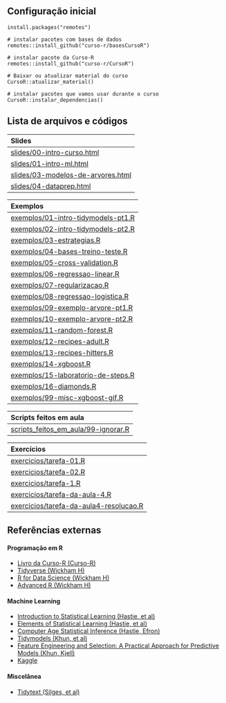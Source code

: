 
<!-- README.md is generated from README.Rmd. Please edit that file -->

## Configuração inicial

    install.packages("remotes")
    
    # instalar pacotes com bases de dados
    remotes::install_github("curso-r/basesCursoR")
    
    # instalar pacote da Curso-R
    remotes::install_github("curso-r/CursoR")
    
    # Baixar ou atualizar material do curso
    CursoR::atualizar_material()
    
    # instalar pacotes que vamos usar durante o curso
    CursoR::instalar_dependencias()

## Lista de arquivos e códigos

| Slides                                                                                                                      |
| :-------------------------------------------------------------------------------------------------------------------------- |
| <a href='https://curso-r.github.io/intro-ml-mestre/slides/00-intro-curso.html'>slides/00-intro-curso.html</a>               |
| <a href='https://curso-r.github.io/intro-ml-mestre/slides/01-intro-ml.html'>slides/01-intro-ml.html</a>                     |
| <a href='https://curso-r.github.io/intro-ml-mestre/slides/03-modelos-de-arvores.html'>slides/03-modelos-de-arvores.html</a> |
| <a href='https://curso-r.github.io/intro-ml-mestre/slides/04-dataprep.html'>slides/04-dataprep.html</a>                     |

| Exemplos                                                                                                                               |
| :------------------------------------------------------------------------------------------------------------------------------------- |
| <a href='https://curso-r.github.io/intro-ml-mestre/exemplos/exemplos/01-intro-tidymodels-pt1.R'>exemplos/01-intro-tidymodels-pt1.R</a> |
| <a href='https://curso-r.github.io/intro-ml-mestre/exemplos/exemplos/02-intro-tidymodels-pt2.R'>exemplos/02-intro-tidymodels-pt2.R</a> |
| <a href='https://curso-r.github.io/intro-ml-mestre/exemplos/exemplos/03-estrategias.R'>exemplos/03-estrategias.R</a>                   |
| <a href='https://curso-r.github.io/intro-ml-mestre/exemplos/exemplos/04-bases-treino-teste.R'>exemplos/04-bases-treino-teste.R</a>     |
| <a href='https://curso-r.github.io/intro-ml-mestre/exemplos/exemplos/05-cross-validation.R'>exemplos/05-cross-validation.R</a>         |
| <a href='https://curso-r.github.io/intro-ml-mestre/exemplos/exemplos/06-regressao-linear.R'>exemplos/06-regressao-linear.R</a>         |
| <a href='https://curso-r.github.io/intro-ml-mestre/exemplos/exemplos/07-regularizacao.R'>exemplos/07-regularizacao.R</a>               |
| <a href='https://curso-r.github.io/intro-ml-mestre/exemplos/exemplos/08-regressao-logistica.R'>exemplos/08-regressao-logistica.R</a>   |
| <a href='https://curso-r.github.io/intro-ml-mestre/exemplos/exemplos/09-exemplo-arvore-pt1.R'>exemplos/09-exemplo-arvore-pt1.R</a>     |
| <a href='https://curso-r.github.io/intro-ml-mestre/exemplos/exemplos/10-exemplo-arvore-pt2.R'>exemplos/10-exemplo-arvore-pt2.R</a>     |
| <a href='https://curso-r.github.io/intro-ml-mestre/exemplos/exemplos/11-random-forest.R'>exemplos/11-random-forest.R</a>               |
| <a href='https://curso-r.github.io/intro-ml-mestre/exemplos/exemplos/12-recipes-adult.R'>exemplos/12-recipes-adult.R</a>               |
| <a href='https://curso-r.github.io/intro-ml-mestre/exemplos/exemplos/13-recipes-hitters.R'>exemplos/13-recipes-hitters.R</a>           |
| <a href='https://curso-r.github.io/intro-ml-mestre/exemplos/exemplos/14-xgboost.R'>exemplos/14-xgboost.R</a>                           |
| <a href='https://curso-r.github.io/intro-ml-mestre/exemplos/exemplos/15-laboratorio-de-steps.R'>exemplos/15-laboratorio-de-steps.R</a> |
| <a href='https://curso-r.github.io/intro-ml-mestre/exemplos/exemplos/16-diamonds.R'>exemplos/16-diamonds.R</a>                         |
| <a href='https://curso-r.github.io/intro-ml-mestre/exemplos/exemplos/99-misc-xgboost-gif.R'>exemplos/99-misc-xgboost-gif.R</a>         |

| Scripts feitos em aula                                                                                                                                    |
| :-------------------------------------------------------------------------------------------------------------------------------------------------------- |
| <a href='https://curso-r.github.io/202006-intro-ml/scripts_feitos_em_aula/scripts_feitos_em_aula/99-ignorar.R'>scripts\_feitos\_em\_aula/99-ignorar.R</a> |

| Exercícios                                                                                                                                       |
| :----------------------------------------------------------------------------------------------------------------------------------------------- |
| <a href='https://curso-r.github.io/intro-ml-mestre/exercicios/exercicios/tarefa-01.R'>exercicios/tarefa-01.R</a>                                 |
| <a href='https://curso-r.github.io/intro-ml-mestre/exercicios/exercicios/tarefa-02.R'>exercicios/tarefa-02.R</a>                                 |
| <a href='https://curso-r.github.io/intro-ml-mestre/exercicios/exercicios/tarefa-1.R'>exercicios/tarefa-1.R</a>                                   |
| <a href='https://curso-r.github.io/intro-ml-mestre/exercicios/exercicios/tarefa-da-aula-4.R'>exercicios/tarefa-da-aula-4.R</a>                   |
| <a href='https://curso-r.github.io/intro-ml-mestre/exercicios/exercicios/tarefa-da-aula4-resolucao.R'>exercicios/tarefa-da-aula4-resolucao.R</a> |

## Referências externas

#### Programação em R

  - [Livro da Curso-R (Curso-R)](https://livro.curso-r.com/)
  - [Tidyverse (Wickham H)](https://www.tidyverse.org/)
  - [R for Data Science (Wickham H)](https://r4ds.had.co.nz/)
  - [Advanced R (Wickham H)](https://adv-r.hadley.nz/)

#### Machine Learning

  - [Introduction to Statistical Learning (Hastie, et
    al)](http://faculty.marshall.usc.edu/gareth-james/ISL/ISLR%20Seventh%20Printing.pdf)
  - [Elements of Statistical Learning (Hastie, et
    al)](https://web.stanford.edu/~hastie/Papers/ESLII.pdf)
  - [Computer Age Statistical Inference (Hastie,
    Efron)](https://web.stanford.edu/~hastie/CASI_files/PDF/casi.pdf)
  - [Tidymodels (Khun, et al)](https://www.tidymodels.org/)
  - [Feature Engineering and Selection: A Practical Approach for
    Predictive Models (Khun, Kjell)](http://www.feat.engineering/)
  - [Kaggle](https://www.kaggle.com/)

#### Miscelânea

  - [Tidytext (Silges, et al)](https://www.tidytextmining.com/)
